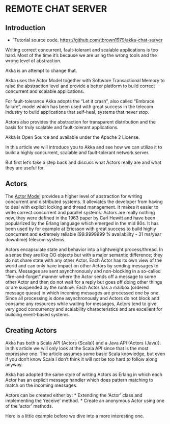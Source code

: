REMOTE CHAT SERVER 
==================

Introduction
------------

* `Tutorial source code. <https://github.com/tbrown1979/akka-chat-server>

Writing correct concurrent, fault-tolerant and scalable applications is too hard. Most of the time it’s because we are using the wrong tools and the wrong level of abstraction.

Akka is an attempt to change that.

Akka uses the Actor Model together with Software Transactional Memory to raise the abstraction level and provide a better platform to build correct concurrent and scalable applications.

For fault-tolerance Akka adopts the “Let it crash”, also called “Embrace failure”, model which has been used with great success in the telecom industry to build applications that self-heal, systems that never stop.

Actors also provides the abstraction for transparent distribution and the basis for truly scalable and fault-tolerant applications.

Akka is Open Source and available under the Apache 2 License.

In this article we will introduce you to Akka and see how we can utilize it to build a highly concurrent, scalable and fault-tolerant network server.

But first let’s take a step back and discuss what Actors really are and what they are useful for.

Actors
------

The [Actor Model](http://en.wikipedia.org/wiki/Actor_model) provides a higher level of abstraction for writing concurrent and distributed systems. It alleviates the developer from having to deal with explicit locking and thread management. It makes it easier to write correct concurrent and parallel systems. Actors are really nothing new, they were defined in the 1963 paper by Carl Hewitt and have been popularized by the Erlang language which emerged in the mid 80s. It has been used by for example at Ericsson with great success to build highly concurrent and extremely reliable (99.9999999 % availability - 31 ms/year downtime) telecom systems.

Actors encapsulate state and behavior into a lightweight process/thread. In a sense they are like OO objects but with a major semantic difference; they do not share state with any other Actor. Each Actor has its own view of the world and can only have impact on other Actors by sending messages to them. Messages are sent asynchronously and non-blocking in a so-called “fire-and-forget” manner where the Actor sends off a message to some other Actor and then do not wait for a reply but goes off doing other things or are suspended by the runtime. Each Actor has a mailbox (ordered message queue) in which incoming messages are processed one by one. Since all processing is done asynchronously and Actors do not block and consume any resources while waiting for messages, Actors tend to give very good concurrency and scalability characteristics and are excellent for building event-based systems.

Creating Actors
---------------

Akka has both a Scala API (Actors (Scala)) and a Java API (Actors (Java)). In this article we will only look at the Scala API since that is the most expressive one. The article assumes some basic Scala knowledge, but even if you don’t know Scala I don’t think it will not be too hard to follow along anyway.

Akka has adopted the same style of writing Actors as Erlang in which each Actor has an explicit message handler which does pattern matching to match on the incoming messages.

Actors can be created either by: * Extending the ‘Actor’ class and implementing the ‘receive’ method. * Create an anonymous Actor using one of the ‘actor’ methods.

Here is a little example before we dive into a more interesting one.
